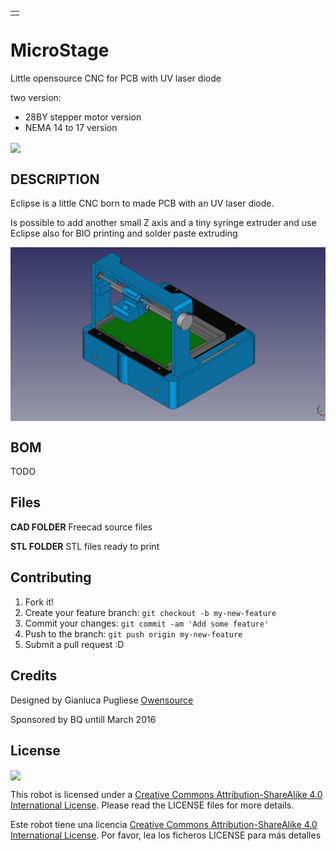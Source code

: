 <table>
<tr>
<td>

</td>
</tr>
</table>

# MicroStage 


Little opensource CNC for PCB with UV laser diode  

two version:

- 28BY stepper motor version
- NEMA 14 to 17 version



<td>
<img src="images/eclipse28BY.png" width="800" align="center">
</td>


## DESCRIPTION
Eclipse is a little CNC born to made PCB with an UV laser diode.

Is possible to add another small Z axis and a tiny syringe extruder and use Eclipse also for BIO printing and solder paste extruding 

<td>
<img src="images/MicroStage.png" width="800" align="center">
</td>

## BOM
TODO

## Files
**CAD FOLDER**  Freecad source files

**STL FOLDER**  STL files ready to print



## Contributing
1. Fork it!
2. Create your feature branch: `git checkout -b my-new-feature`
3. Commit your changes: `git commit -am 'Add some feature'`
4. Push to the branch: `git push origin my-new-feature`
5. Submit a pull request :D


## Credits


Designed by Gianluca Pugliese [Owensource](https://www.owensource.com) 


Sponsored by BQ untill March 2016

## License
<img src="images/by-sa.png" width="200" align = "center">

This robot is licensed under a [Creative Commons Attribution-ShareAlike 4.0 International License](http://creativecommons.org/licenses/by-sa/4.0/). Please read the LICENSE files for more details.

Este robot tiene una licencia [Creative Commons Attribution-ShareAlike 4.0 International License](http://creativecommons.org/licenses/by-sa/4.0/). Por favor, lea los ficheros LICENSE para más detalles

